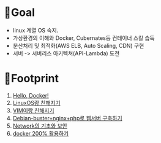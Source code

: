 # 🥅Goal
- linux 계열 OS 숙지.
- 가상환경의 이해와 Docker, Cubernates등 컨테이너 스킬 습득
- 분산처리 및 최적화(AWS ELB, Auto Scaling, CDN) 구현
- 서버 -> 서버리스 아키텍쳐(API-Lambda) 도전

# 👣Footprint
1. [Hello, Docker!](https://github.com/koptimizer/my_Cloud-studio/blob/master/footprint/fp1.md)
2. [LinuxOS랑 친해지기](https://github.com/koptimizer/my_Cloud-studio/blob/master/footprint/fp2.md)
3. [VIM이랑 친해지기](https://github.com/koptimizer/my_Cloud-studio/blob/master/footprint/fp3.md)
4. [Debian-buster+nginx+php로 웹서버 구축하기](https://github.com/koptimizer/my_Cloud-studio/blob/master/footprint/fp4.md)
5. [Network의 기초와 보안]()
6. [docker 200% 활용하기](https://github.com/koptimizer/my_Cloud-studio/blob/master/footprint/fp6.md)
